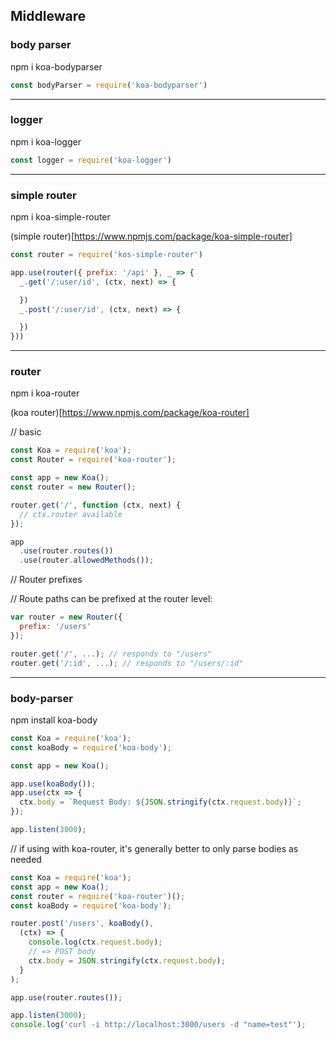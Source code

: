 Middleware
----------

### body parser

npm i koa-bodyparser

```javascript
const bodyParser = require('koa-bodyparser')
```


---



### logger

npm i koa-logger

```javascript
const logger = require('koa-logger')
```


---



### simple router

npm i koa-simple-router

(simple router)[https://www.npmjs.com/package/koa-simple-router]

```javascript
const router = require('kos-simple-router')
```

```javascript
app.use(router({ prefix: '/api' }, _ => {
  _.get('/:user/id', (ctx, next) => {

  })
  _.post('/:user/id', (ctx, next) => {

  })
}))
```


---


### router

npm i koa-router

(koa router)[https://www.npmjs.com/package/koa-router]

// basic

```javascript
const Koa = require('koa');
const Router = require('koa-router');

const app = new Koa();
const router = new Router();

router.get('/', function (ctx, next) {
  // ctx.router available
});

app
  .use(router.routes())
  .use(router.allowedMethods());
```


// Router prefixes

// Route paths can be prefixed at the router level:
```javascript
var router = new Router({
  prefix: '/users'
});

router.get('/', ...); // responds to "/users"
router.get('/:id', ...); // responds to "/users/:id"
```



---


### body-parser


npm install koa-body


```javascript
const Koa = require('koa');
const koaBody = require('koa-body');

const app = new Koa();

app.use(koaBody());
app.use(ctx => {
  ctx.body = `Request Body: ${JSON.stringify(ctx.request.body)}`;
});

app.listen(3000);
```


// if using with koa-router, it's generally better to only parse bodies as needed
```javascript
const Koa = require('koa');
const app = new Koa();
const router = require('koa-router')();
const koaBody = require('koa-body');

router.post('/users', koaBody(),
  (ctx) => {
    console.log(ctx.request.body);
    // => POST body
    ctx.body = JSON.stringify(ctx.request.body);
  }
);

app.use(router.routes());

app.listen(3000);
console.log('curl -i http://localhost:3000/users -d "name=test"');
```



























